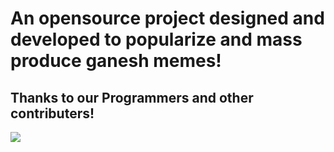 # An opensource project designed and developed to popularize and mass produce ganesh memes!

## Thanks to our Programmers and other contributers!
[![](https://opencollective.com/html-react-parser/contributors.svg?width=890&button=false)](https://github.com/govindmenon69/ganeshpedia-src)
